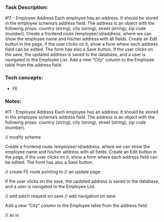 ### Task Description:

#11 - Employee Address
Each employee has an address. It should be stored in the employee schema’s address field.
The address is an object with the following props: country (string), city (string), street (string), zip code (number).
Create a frontend route /employee/:id/address, where we can show the employee name and his/her address with all fields.
Create an Edit button in the page, if the user clicks on it, show a form where each address field can be edited. The form has also a Save button.
If the user clicks on the save, the updated address is saved to the database, and a user is navigated to the Employee List.
Add a new “City” column to the Employee table from the address field. 

### Tech concepts:

- FE 

### Notes:

#11 - Employee Address
Each employee has an address. It should be stored in the employee schema’s address field.
The address is an object with the following props: country (string), city (string), street (string), zip code (number).

// modify schema

Create a frontend route /employee/:id/address, where we can show the employee name and his/her address with all fields.
Create an Edit button in the page, if the user clicks on it, show a form where each address field can be edited. The form has also a Save button.

// create FE route pointing to
// an update page

If the user clicks on the save, the updated address is saved to the database, and a user is navigated to the Employee List.

// add patch request on save
// add navigation on save

Add a new “City” column to the Employee table from the address field. 

// as is